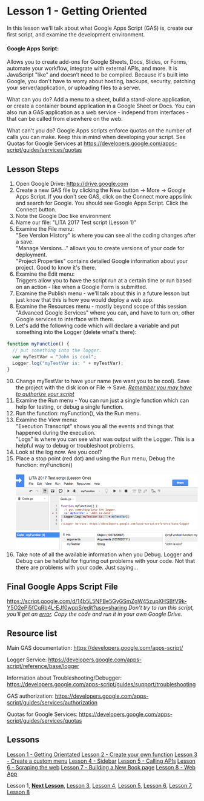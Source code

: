 # Lesson 1 - Getting Oriented

In this lesson we'll talk about what Google Apps Script (GAS) is, create our first script, and examine the development environment.

#### Google Apps Script:

Allows you to create add-ons for Google Sheets, Docs, Slides, or Forms, automate your workflow, integrate with external APIs, and more. It is JavaScript "like" and doesn’t need to be compiled. Because it's built into Google, you don't have to worry about hosting, backups, security, patching your server/application, or uploading files to a server.

What can you do? Add a menu to a sheet, build a stand-alone application, or create a container bound application in a Google Sheet or Docs. You can also run a GAS application as a web service - independ from interfaces - that can be called from elsewhere on the web.

What can't you do? Google Apps scripts enforce quotas on the number of calls you can make. Keep this in mind when developing your script. See Quotas for Google Services at https://developers.google.com/apps-script/guides/services/quotas

## Lesson Steps

1. Open Google Drive: https://drive.google.com
2. Create a new GAS file by clicking the New button -> More -> Google Apps Script. If you don't see GAS, click on the Connect more apps link and search for Google. You should see Google Apps Script. Click the Connect button.
3. Note the Google Doc like environment
4. Name our file: "LITA 2017 Test script (Lesson 1)"
5. Examine the File menu:<br/>
"See Version History" is where you can see all the coding changes after a save.<br/>
"Manage Versions..." allows you to create versions of your code for deployment.<br/>
"Project Properties" contains detailed Google information about your project. Good to know it's there.<br/>
6. Examine the Edit menu:<br/>
Triggers allow you to have the script run at a certain time or run based on an action - like when a Google Form is submitted.<br/>
7. Examine the Publish menu - we'll talk about this in a future lesson but just know that this is how you would deploy a web app.
8. Examine the Resources menu - mostly beyond scope of this session<br/>
"Advanced Google Services" where you can, and have to turn on, other Google services to interface with them.<br/>
9. Let's add the following code which will declare a variable and put something into the Logger (delete what's there):
```javascript
function myFunction() {
  // put something into the logger.
  var myTestVar = "John is cool";
  Logger.log("myTestVar is: " + myTestVar);
}
```
10. Change myTestVar to have your name (we want you to be cool). Save the project with the disk icon or File -> Save. *[Remember you may have to authorize your script](../authorize.md)*
11. Examine the Run menu - You can run just a single function which can help for testing, or debug a single function.<br/>
12. Run the function: myFunction(), via the Run menu.
13. Examine the View menu:<br/>
"Execution Transcript" shows you all the events and things that happened during the execution.<br/>
"Logs" is where you can see what was output with the Logger. This is a helpful way to debug or troubleshoot problems.<br/>
14. Look at the log now. Are you cool?
15. Place a stop point (red dot) and using the Run menu, Debug the function: myFunction()<br /><br />
![Image of GAS Debug](debug.png)
16. Take note of all the available information when you Debug. Logger and Debug can be helpful for figuring out problems with your code. Not that there are problems with your code. Just saying...

## Final Google Apps Script File

https://script.google.com/d/14b5L5NFBe5GyGSmZgW45zupXHSBfV9k-Y5O2ePi5fCqRb4L-EJf0wppS/edit?usp=sharing
*Don't try to run this script, you'll get an [error](../autherror.png). Copy the code and run it in your own Google Drive.*

## Resource list

Main GAS documentation: https://developers.google.com/apps-script/

Logger Service: https://developers.google.com/apps-script/reference/base/logger

Information about Troubleshooting/Debugger: https://developers.google.com/apps-script/guides/support/troubleshooting

GAS authorization: https://developers.google.com/apps-script/guides/services/authorization

Quotas for Google Services: https://developers.google.com/apps-script/guides/services/quotas

## Lessons

[Lesson 1 - Getting Orientated](/Lesson_1/)
[Lesson 2 - Create your own function](/Lesson_2/)
[Lesson 3 - Create a custom menu](/Lesson_3/)
[Lesson 4 - Sidebar](/Lesson_4/)
[Lesson 5 - Calling APIs](/Lesson_5/)
[Lesson 6 - Scraping the web](/Lesson_6/)
[Lesson 7 - Building a New Book page](/Lesson_7/)
[Lesson 8 - Web App](/Lesson_8/)

Lesson 1, **[Next Lesson](Lesson_2)**, [Lesson 3](Lesson_3), [Lesson 4](Lesson_4), [Lesson 5](Lesson_5), [Lesson 6](Lesson_6), [Lesson 7](Lesson_7), [Lesson 8](Lesson_8)
